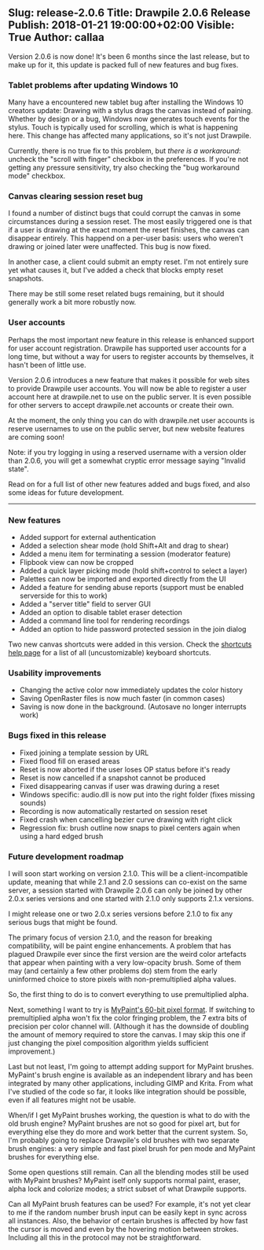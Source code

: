 Slug: release-2.0.6
Title: Drawpile 2.0.6 Release
Publish: 2018-01-21 19:00:00+02:00
Visible: True
Author: callaa
---

Version 2.0.6 is now done! It's been 6 months since the last release, but
to make up for it, this update is packed full of new features and bug fixes.

### Tablet problems after updating Windows 10

Many have a encountered new tablet bug after installing the Windows 10 creators update:
Drawing with a stylus drags the canvas instead of paining.
Whether by design or a bug, Windows now generates touch events for the stylus. Touch
is typically used for scrolling, which is what is happening here.
This change has affected many applications, so it's not just Drawpile.

Currently, there is no true fix to this problem, but *there is a workaround*: uncheck
the "scroll with finger" checkbox in the preferences. If you're not getting any
pressure sensitivity, try also checking the "bug workaround mode" checkbox.

### Canvas clearing session reset bug

I found a number of distinct bugs that could corrupt the canvas in some circumstances
during a session reset. The most easily triggered one is that if a user is drawing
at the exact moment the reset finishes, the canvas can disappear entirely. This happend
on a per-user basis: users who weren't drawing or joined later were unaffected. This bug
is now fixed.

In another case, a client could submit an empty reset. I'm not entirely sure yet what
causes it, but I've added a check that blocks empty reset snapshots.

There may be still some reset related bugs remaining, but it should generally work a
bit more robustly now.

### User accounts

Perhaps the most important new feature in this release is enhanced support
for user account registration. Drawpile has supported user accounts for
a long time, but without a way for users to register accounts by themselves,
it hasn't been of little use.

Version 2.0.6 introduces a new feature that makes it possible for web sites
to provide Drawpile user accounts. You will now be able to register a user
account here at drawpile.net to use on the public server. It is even possible
for other servers to accept drawpile.net accounts or create their own.

At the moment, the only thing you can do with drawpile.net user accounts is
reserve usernames to use on the public server, but new website features 
are coming soon!

Note: if you try logging in using a reserved username with a version older
than 2.0.6, you will get a somewhat cryptic error message saying "Invalid state".

Read on for a full list of other new features added and bugs fixed, and also
some ideas for future development.

---
 
### New features

 * Added support for external authentication
 * Added a selection shear mode (hold Shift+Alt and drag to shear)
 * Added a menu item for terminating a session (moderator feature)
 * Flipbook view can now be cropped
 * Added a quick layer picking mode (hold shift+control to select a layer)
 * Palettes can now be imported and exported directly from the UI
 * Added a feature for sending abuse reports (support must be enabled serverside for this to work)
 * Added a "server title" field to server GUI
 * Added an option to disable tablet eraser detection
 * Added a command line tool for rendering recordings
 * Added an option to hide password protected session in the join dialog

Two new canvas shortcuts were added in this version. Check the [shortcuts help page](/help/shortcuts/)
for a list of all (uncustomizable) keyboard shortcuts.

### Usability improvements

 * Changing the active color now immediately updates the color history
 * Saving OpenRaster files is now much faster (in common cases)
 * Saving is now done in the background. (Autosave no longer interrupts work)

### Bugs fixed in this release

 * Fixed joining a template session by URL
 * Fixed flood fill on erased areas
 * Reset is now aborted if the user loses OP status before it's ready
 * Reset is now cancelled if a snapshot cannot be produced
 * Fixed disappearing canvas if user was drawing during a reset
 * Windows specific: audio.dll is now put into the right folder (fixes missing sounds)
 * Recording is now automatically restarted on session reset
 * Fixed crash when cancelling bezier curve drawing with right click
 * Regression fix: brush outline now snaps to pixel centers again when using a hard edged brush

### Future development roadmap

I will soon start working on version 2.1.0. This will be a client-incompatible
update, meaning that while 2.1 and 2.0 sessions can co-exist on the same server,
a session started with Drawpile 2.0.6 can only be joined by other 2.0.x series
versions and one started with 2.1.0 only supports 2.1.x versions.

I might release one or two 2.0.x series versions before 2.1.0 to fix any serious
bugs that might be found.

The primary focus of version 2.1.0, and the reason for breaking compatibility,
will be paint engine enhancements. A problem that has plagued Drawpile
ever since the first version are the weird color artefacts that appear when
painting with a very low-opacity brush. Some of them may (and certainly
a few other problems do) stem from the early uninformed choice to store pixels
with non-premultiplied alpha values.

So, the first thing to do is to convert everything to use premultiplied alpha.

Next, something I want to try is [MyPaint's 60-bit pixel format](http://mypaint.org/blog/2008/11/21/new-pixel-format/).
If switching to premultiplied alpha won't fix the color fringing problem,
the 7 extra bits of precision per color channel will. (Although it has the downside
of doubling the amount of memory required to store the canvas. I may skip this
one if just changing the pixel composition algorithm yields sufficient improvement.)

Last but not least, I'm going to attempt adding support for MyPaint brushes.
MyPaint's brush engine is available as an independent library and has been
integrated by many other applications, including GIMP and Krita. From what
I've studied of the code so far, it looks like integration should be possible,
even if all features might not be usable.

When/if I get MyPaint brushes working, the question is what to do with
the old brush engine? MyPaint brushes are not so good for pixel art,
but for everything else they do more and work better that the current
system. So, I'm probably going to replace Drawpile's old brushes
with two separate brush engines: a very simple and fast pixel brush
for pen mode and MyPaint brushes for everything else.

Some open questions still remain. Can all the blending modes still be used with
MyPaint brushes? MyPaint iself only supports normal paint, eraser, alpha lock
and colorize modes; a strict subset of what Drawpile supports.

Can all MyPaint brush features can be used? For example, it's not yet clear to me if the
random number brush input can be easily kept in sync across all instances. Also, the behavior
of certain brushes is affected by how fast the cursor is moved and even by the hovering
motion between strokes. Including all this in the protocol may not be straightforward.

